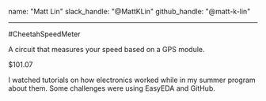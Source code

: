 name: "Matt Lin"
slack_handle: "@MattKLin"
github_handle: "@matt-k-lin"

---

#CheetahSpeedMeter

<!-- Describe your board in 2-3 sentences. What are you making? What will it do? -->

A circuit that measures your speed based on a GPS module.
<!-- How much is it going to cost? -->

$101.07

<!-- Tell us a little bit about your design process. What were some challenges? What helped? ***Totally optional*** -->

I watched tutorials on how electronics worked while in my summer program about them. Some challenges were using EasyEDA and GitHub.
